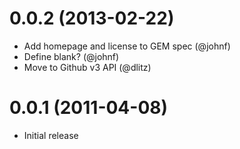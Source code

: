 # 0.0.2 (2013-02-22)

* Add homepage and license to GEM spec (@johnf)
* Define blank? (@johnf)
* Move to Github v3 API (@dlitz)

# 0.0.1 (2011-04-08)

* Initial release

